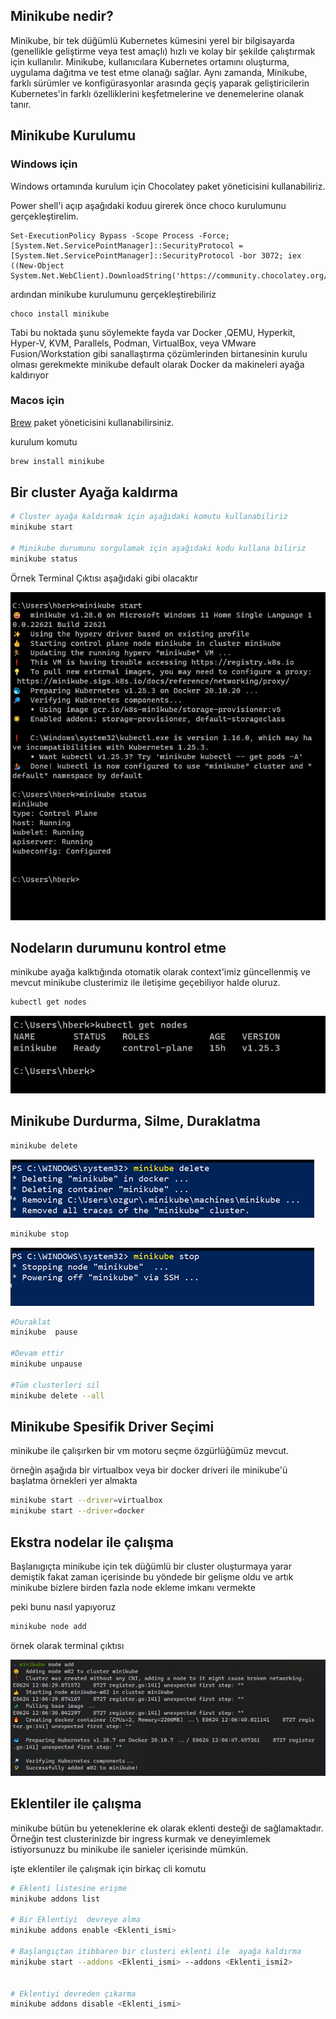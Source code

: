 ## Minikube nedir?

Minikube, bir tek düğümlü Kubernetes kümesini yerel bir bilgisayarda (genellikle geliştirme veya test amaçlı) hızlı ve kolay bir şekilde çalıştırmak için kullanılır. Minikube, kullanıcılara Kubernetes ortamını oluşturma, uygulama dağıtma ve test etme olanağı sağlar. Aynı zamanda, Minikube, farklı sürümler ve konfigürasyonlar arasında geçiş yaparak geliştiricilerin Kubernetes'in farklı özelliklerini keşfetmelerine ve denemelerine olanak tanır.

## Minikube Kurulumu
### Windows için

Windows ortamında kurulum için Chocolatey paket yöneticisini kullanabiliriz.

Power shell'i açıp aşağıdaki koduu girerek önce choco kurulumunu gerçekleştirelim.

```PS
Set-ExecutionPolicy Bypass -Scope Process -Force; [System.Net.ServicePointManager]::SecurityProtocol = [System.Net.ServicePointManager]::SecurityProtocol -bor 3072; iex ((New-Object System.Net.WebClient).DownloadString('https://community.chocolatey.org/install.ps1'))
```

ardından minikube  kurulumunu gerçekleştirebiliriz

```PS
choco install minikube
```

Tabi bu noktada şunu söylemekte fayda var Docker ,QEMU, Hyperkit, Hyper-V, KVM, Parallels, Podman, VirtualBox, veya  VMware Fusion/Workstation gibi sanallaştırma çözümlerinden birtanesinin kurulu olması gerekmekte
minikube default olarak Docker da makineleri ayağa kaldırıyor


### Macos için 

[Brew](https://brew.sh/) paket yöneticisini kullanabilirsiniz.


kurulum komutu 

```bash
brew install minikube
```


## Bir  cluster Ayağa kaldırma

```bash
# Cluster ayağa kaldırmak için aşağıdaki komutu kullanabiliriz
minikube start

# Minikube durumunu sorgulamak için aşağıdaki kodu kullana biliriz
minikube status
```
Örnek Terminal Çıktısı aşağıdaki gibi olacaktır

![minikubestart](images/minikube1.png)

## Nodeların durumunu kontrol etme

minikube ayağa kalktığında otomatik olarak context'imiz güncellenmiş ve mevcut minikube clusterimiz ile iletişime geçebiliyor halde oluruz.

```bash 
kubectl get nodes
```
![minikubegetnodes](images/minikubegetnodes.png)


## Minikube Durdurma, Silme, Duraklatma



```bash 
minikube delete
```
![minikubedelete](images/minikubedelete.png)

```bash 
minikube stop
```
![minikubestop](images/minikubestop.png)



```bash 
#Duraklat
minikube  pause

#Devam ettir
minikube unpause

#Tüm clusterleri sil
minikube delete --all
```


## Minikube Spesifik Driver Seçimi

minikube ile çalışırken bir vm motoru seçme özgürlüğümüz mevcut. 

örneğin aşağıda bir virtualbox veya bir docker driveri ile minikube'ü başlatma örnekleri yer almakta

```bash
minikube start --driver=virtualbox
minikube start --driver=docker
```

## Ekstra nodelar ile çalışma

Başlanıgıçta minikube için  tek düğümlü bir cluster oluşturmaya yarar demiştik fakat zaman içerisinde bu yöndede bir  gelişme oldu ve artık minikube bizlere birden fazla node ekleme imkanı vermekte 

peki bunu nasıl yapıyoruz

```bash
minikube node add
```

örnek olarak terminal  çıktısı

![minikubenodeadd](images/minikubenodeadd.png)


## Eklentiler ile çalışma

minikube bütün bu yeteneklerine ek olarak eklenti desteği de sağlamaktadır. 
Örneğin test  clusterinizde bir ingress kurmak ve deneyimlemek istiyorsunuzz bu minikube  ile sanieler  içerisinde mümkün.

işte eklentiler ile çalışmak  için birkaç cli komutu

```bash
# Eklenti listesine erişme
minikube addons list

# Bir Eklentiyi  devreye alma
minikube addons enable <Eklenti_ismi>

# Başlangıçtan itibbaren bir clusteri eklenti ile  ayağa kaldırma
minikube start --addons <Eklenti_ismi> --addons <Eklenti_ismi2>


# Eklentiyi devreden çıkarma   
minikube addons disable <Eklenti_ismi>

```



